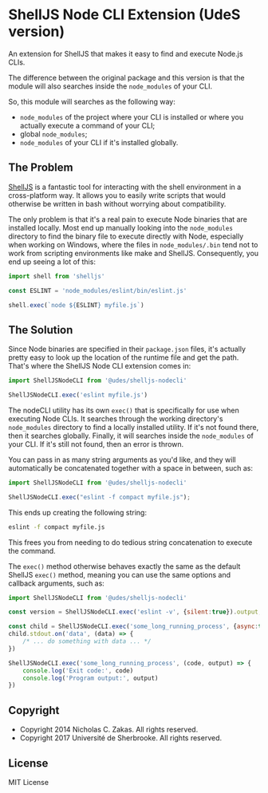 # ShellJS Node CLI Extension (UdeS version)

An extension for ShellJS that makes it easy to find and execute Node.js
CLIs.

The difference between the original package and this version is that
the module will also searches inside the `node_modules` of your CLI.

So, this module will searches as the following way:
- `node_modules` of the project where your CLI is installed or where
  you actually execute a command of your CLI;
- global `node_modules`;
- `node_modules` of your CLI if it's installed globally.

## The Problem

[ShellJS](http://shelljs.org) is a fantastic tool for interacting with
the shell environment in a cross-platform way. It allows you to easily
write scripts that would otherwise be written in bash without worrying
about compatibility.

The only problem is that it's a real pain to execute Node binaries that
are installed locally. Most end up manually looking into the `node_modules`
directory to find the binary file to execute directly with Node, especially
when working on Windows, where the files in `node_modules/.bin` tend not to
work from scripting environments like make and ShellJS. Consequently, you end
up seeing a lot of this:

```javascript
import shell from 'shelljs'

const ESLINT = 'node_modules/eslint/bin/eslint.js'

shell.exec(`node ${ESLINT} myfile.js`)
```

## The Solution

Since Node binaries are specified in their `package.json` files, it's
actually pretty easy to look up the location of the runtime file and
get the path. That's where the ShellJS Node CLI extension comes in:

```javascript
import ShellJSNodeCLI from '@udes/shelljs-nodecli'

ShellJSNodeCLI.exec('eslint myfile.js')
```

The nodeCLI utility has its own `exec()` that is specifically for use 
when executing Node CLIs. It searches through the working directory's 
`node_modules` directory to find a locally installed utility. If it's 
not found there, then it searches globally. Finally, it will searches
inside the `node_modules` of your CLI. If it's still not found, then 
an error is thrown.

You can pass in as many string arguments as you'd like, and they will
automatically be concatenated together with a space in between, such as:

```javascript
import ShellJSNodeCLI from '@udes/shelljs-nodecli'

ShellJSNodeCLI.exec("eslint -f compact myfile.js");
```

This ends up creating the following string:

```bash
eslint -f compact myfile.js
```

This frees you from needing to do tedious string concatenation to
execute the command.

The `exec()` method otherwise behaves exactly the same as the default
ShellJS `exec()` method, meaning you can use the same options and 
callback arguments, such as:

```javascript
import ShellJSNodeCLI from '@udes/shelljs-nodecli'

const version = ShellJSNodeCLI.exec('eslint -v', {silent:true}).output;

const child = ShellJSNodeCLI.exec('some_long_running_process', {async:true})
child.stdout.on('data', (data) => {
    /* ... do something with data ... */
})

ShellJSNodeCLI.exec('some_long_running_process', (code, output) => {
    console.log('Exit code:', code)
    console.log('Program output:', output)
})
```

## Copyright

- Copyright 2014 Nicholas C. Zakas. All rights reserved.
- Copyright 2017 Université de Sherbrooke. All rights reserved.

## License

MIT License
